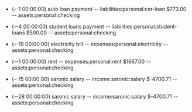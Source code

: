 - (*-*-1 00:00:00) auto loan payment
-- liabilities:personal:car-loan $773.00
-- assets:personal:checking

- (*-*-4 00:00:00) student loans payment
-- liabilities:personal:student-loans $590.00
-- assets:personal:checking

- (*-*-19 00:00:00) electricity bill 
-- expenses:personal:electricity
-- assets:personal:checking

- (*-*-1 00:00:00) rent 
-- expenses:personal:rent $1667.00
-- assets:personal:checking

<!--- (*-6-1) usaa auto insurance -->
<!---- expenses:personal:usaa:auto-insurance $-->

- (*-*-15 00:00:00) saronic salary 
-- income:saronic:salary $-4700.71
-- assets:personal:checking

- (*-*-28 00:00:00) saronic salary 
-- income:saronic:salary $-4700.71
-- assets:personal:checking
